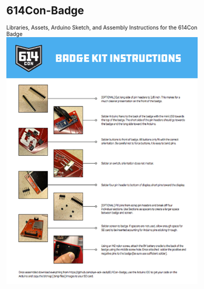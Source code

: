 # 614Con-Badge
Libraries, Assets, Arduino Sketch, and Assembly Instructions for the 614Con Badge
![Alt text](/Badge-Instructions.jpg?raw=true "Optional Title")
